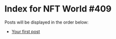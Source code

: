 # Index for NFT World #409
Posts will be displayed in the order below:

- [Your first post](./001-first.md)


